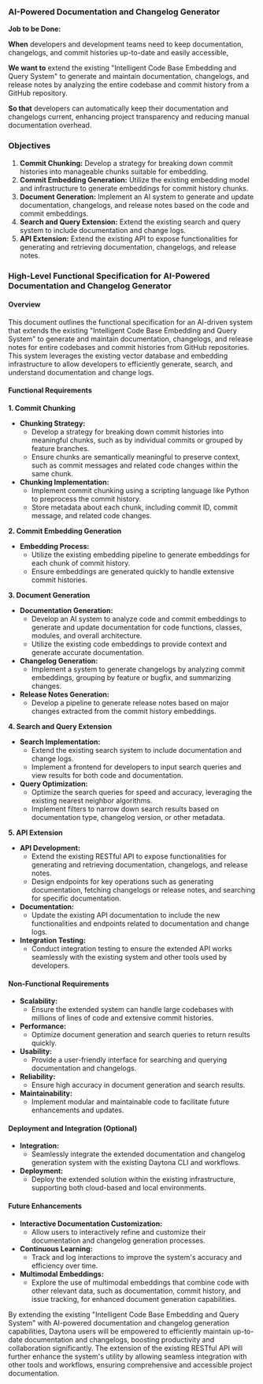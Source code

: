 ### AI-Powered Documentation and Changelog Generator

**Job to be Done:**

**When** developers and development teams need to keep documentation, changelogs, and commit histories up-to-date and easily accessible,

**We want to** extend the existing "Intelligent Code Base Embedding and Query System" to generate and maintain documentation, changelogs, and release notes by analyzing the entire codebase and commit history from a GitHub repository.

**So that** developers can automatically keep their documentation and changelogs current, enhancing project transparency and reducing manual documentation overhead.

### Objectives

1. **Commit Chunking:** Develop a strategy for breaking down commit histories into manageable chunks suitable for embedding.
2. **Commit Embedding Generation:** Utilize the existing embedding model and infrastructure to generate embeddings for commit history chunks.
3. **Document Generation:** Implement an AI system to generate and update documentation, changelogs, and release notes based on the code and commit embeddings.
4. **Search and Query Extension:** Extend the existing search and query system to include documentation and change logs.
5. **API Extension:** Extend the existing API to expose functionalities for generating and retrieving documentation, changelogs, and release notes.

### High-Level Functional Specification for AI-Powered Documentation and Changelog Generator

#### Overview
This document outlines the functional specification for an AI-driven system that extends the existing "Intelligent Code Base Embedding and Query System" to generate and maintain documentation, changelogs, and release notes for entire codebases and commit histories from GitHub repositories. This system leverages the existing vector database and embedding infrastructure to allow developers to efficiently generate, search, and understand documentation and change logs.

#### Functional Requirements

**1. Commit Chunking**
- **Chunking Strategy:**
  - Develop a strategy for breaking down commit histories into meaningful chunks, such as by individual commits or grouped by feature branches.
  - Ensure chunks are semantically meaningful to preserve context, such as commit messages and related code changes within the same chunk.
- **Chunking Implementation:**
  - Implement commit chunking using a scripting language like Python to preprocess the commit history.
  - Store metadata about each chunk, including commit ID, commit message, and related code changes.

**2. Commit Embedding Generation**
- **Embedding Process:**
  - Utilize the existing embedding pipeline to generate embeddings for each chunk of commit history.
  - Ensure embeddings are generated quickly to handle extensive commit histories.

**3. Document Generation**
- **Documentation Generation:**
  - Develop an AI system to analyze code and commit embeddings to generate and update documentation for code functions, classes, modules, and overall architecture.
  - Utilize the existing code embeddings to provide context and generate accurate documentation.
- **Changelog Generation:**
  - Implement a system to generate changelogs by analyzing commit embeddings, grouping by feature or bugfix, and summarizing changes.
- **Release Notes Generation:**
  - Develop a pipeline to generate release notes based on major changes extracted from the commit history embeddings.
  
**4. Search and Query Extension**
- **Search Implementation:**
  - Extend the existing search system to include documentation and change logs.
  - Implement a frontend for developers to input search queries and view results for both code and documentation.
- **Query Optimization:**
  - Optimize the search queries for speed and accuracy, leveraging the existing nearest neighbor algorithms.
  - Implement filters to narrow down search results based on documentation type, changelog version, or other metadata.

**5. API Extension**
- **API Development:**
  - Extend the existing RESTful API to expose functionalities for generating and retrieving documentation, changelogs, and release notes.
  - Design endpoints for key operations such as generating documentation, fetching changelogs or release notes, and searching for specific documentation.
- **Documentation:**
  - Update the existing API documentation to include the new functionalities and endpoints related to documentation and change logs.
- **Integration Testing:**
  - Conduct integration testing to ensure the extended API works seamlessly with the existing system and other tools used by developers.

#### Non-Functional Requirements
- **Scalability:**
  - Ensure the extended system can handle large codebases with millions of lines of code and extensive commit histories.
- **Performance:**
  - Optimize document generation and search queries to return results quickly.
- **Usability:**
  - Provide a user-friendly interface for searching and querying documentation and changelogs.
- **Reliability:**
  - Ensure high accuracy in document generation and search results.
- **Maintainability:**
  - Implement modular and maintainable code to facilitate future enhancements and updates.
  
#### Deployment and Integration (Optional)
- **Integration:**
  - Seamlessly integrate the extended documentation and changelog generation system with the existing Daytona CLI and workflows.
- **Deployment:**
  - Deploy the extended solution within the existing infrastructure, supporting both cloud-based and local environments.

#### Future Enhancements
- **Interactive Documentation Customization:**
  - Allow users to interactively refine and customize their documentation and changelog generation processes.
- **Continuous Learning:**
  - Track and log interactions to improve the system's accuracy and efficiency over time.
- **Multimodal Embeddings:**
  - Explore the use of multimodal embeddings that combine code with other relevant data, such as documentation, commit history, and issue tracking, for enhanced document generation capabilities.

By extending the existing "Intelligent Code Base Embedding and Query System" with AI-powered documentation and changelog generation capabilities, Daytona users will be empowered to efficiently maintain up-to-date documentation and changelogs, boosting productivity and collaboration significantly. The extension of the existing RESTful API will further enhance the system's utility by allowing seamless integration with other tools and workflows, ensuring comprehensive and accessible project documentation.

